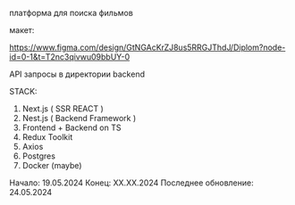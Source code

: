 платформа для поиска фильмов

макет:

https://www.figma.com/design/GtNGAcKrZJ8us5RRGJThdJ/Diplom?node-id=0-1&t=T2nc3qivwu09bbUY-0

API запросы в директории backend

STACK:

1. Next.js ( SSR REACT )
2. Nest.js ( Backend Framework )
3. Frontend + Backend on TS
4. Redux Toolkit
5. Axios
6. Postgres
7. Docker (maybe)

Начало: 19.05.2024
Конец: XX.XX.2024
Последнее обновление: 24.05.2024
